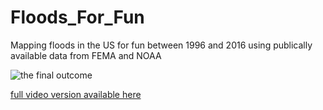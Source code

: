 # Floods_For_Fun
Mapping floods in the US for fun between 1996 and 2016 using publically available data from FEMA and NOAA

![the final outcome](https://i.imgur.com/B6jYKUk.png)

[full video version available here](https://i.imgur.com/uZ6UE7R.mp4)


